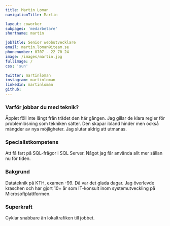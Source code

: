 ```yaml
---
title: Martin Loman
navigationTitle: Martin

layout: coworker
subpages: 'medarbetare'
shortname: martin

jobTitle: Senior webbutvecklare
email: martin.loman@iteam.se
phonenumber: 0707 - 22 70 24
image: /images/martin.jpg
fullimage: /
css: 'sun'

twitter: martinloman
instagram: martinloman
linkedin: martinloman
github:
---
```


### Varför jobbar du med teknik?
Äpplet föll inte långt från trädet den här gången. Jag gillar de klara regler för problemlösning som tekniken sätter. Den skapar ibland hinder men också mängder av nya möjligheter. Jag slutar aldrig att utmanas.

### Specialistkompetens
Att få fart på SQL-frågor i SQL Server. Något jag får använda allt mer sällan nu för tiden.

### Bakgrund
Datateknik på KTH, examen -99. Då var det glada dagar. Jag överlevde kraschen och har gjort 10+ år som IT-konsult inom systemutveckling på Microsoftplattformen.

### Superkraft
Cyklar snabbare än lokaltrafiken till jobbet.
